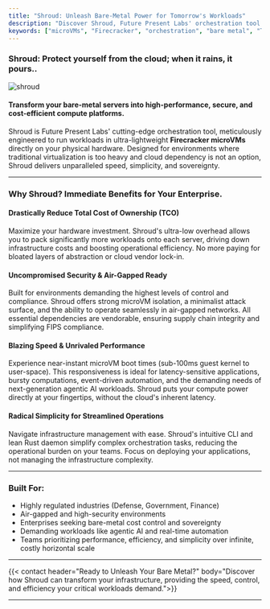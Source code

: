 ```yaml
---
title: "Shroud: Unleash Bare-Metal Power for Tomorrow's Workloads"
description: "Discover Shroud, Future Present Labs' orchestration tool that transforms bare-metal servers into high-performance, secure, and cost-efficient compute platforms using Firecracker microVMs. Achieve sub-100ms boot times, reduce TCO, and gain full sovereignty."
keywords: ["microVMs", "Firecracker", "orchestration", "bare metal", "TCO", "air-gapped", "low overhead", "agentic AI", "on-premise", "regulated industry"]
---
```


### **Shroud: Protect yourself from the cloud; when it rains, it pours..**

![shroud](/images/shroud-logo.png)

#### Transform your bare-metal servers into high-performance, secure, and cost-efficient compute platforms.

Shroud is Future Present Labs' cutting-edge orchestration tool, meticulously engineered to run workloads in ultra-lightweight **Firecracker microVMs** directly on your physical hardware. Designed for environments where traditional virtualization is too heavy and cloud dependency is not an option, Shroud delivers unparalleled speed, simplicity, and sovereignty.

---

### Why Shroud? Immediate Benefits for Your Enterprise.

#### **Drastically Reduce Total Cost of Ownership (TCO)**
Maximize your hardware investment. Shroud's ultra-low overhead allows you to pack significantly more workloads onto each server, driving down infrastructure costs and boosting operational efficiency. No more paying for bloated layers of abstraction or cloud vendor lock-in.

#### **Uncompromised Security & Air-Gapped Ready**
Built for environments demanding the highest levels of control and compliance. Shroud offers strong microVM isolation, a minimalist attack surface, and the ability to operate seamlessly in air-gapped networks. All essential dependencies are vendorable, ensuring supply chain integrity and simplifying FIPS compliance.

#### **Blazing Speed & Unrivaled Performance**
Experience near-instant microVM boot times (sub-100ms guest kernel to user-space). This responsiveness is ideal for latency-sensitive applications, bursty computations, event-driven automation, and the demanding needs of next-generation agentic AI workloads. Shroud puts your compute power directly at your fingertips, without the cloud's inherent latency.

#### **Radical Simplicity for Streamlined Operations**
Navigate infrastructure management with ease. Shroud's intuitive CLI and lean Rust daemon simplify complex orchestration tasks, reducing the operational burden on your teams. Focus on deploying your applications, not managing the infrastructure complexity.

---

### Built For:

* Highly regulated industries (Defense, Government, Finance)
* Air-gapped and high-security environments
* Enterprises seeking bare-metal cost control and sovereignty
* Demanding workloads like agentic AI and real-time automation
* Teams prioritizing performance, efficiency, and simplicity over infinite, costly horizontal scale

---

{{< contact header="Ready to Unleash Your Bare Metal?" body="Discover how Shroud can transform your infrastructure, providing the speed, control, and efficiency your critical workloads demand.">}}

---
